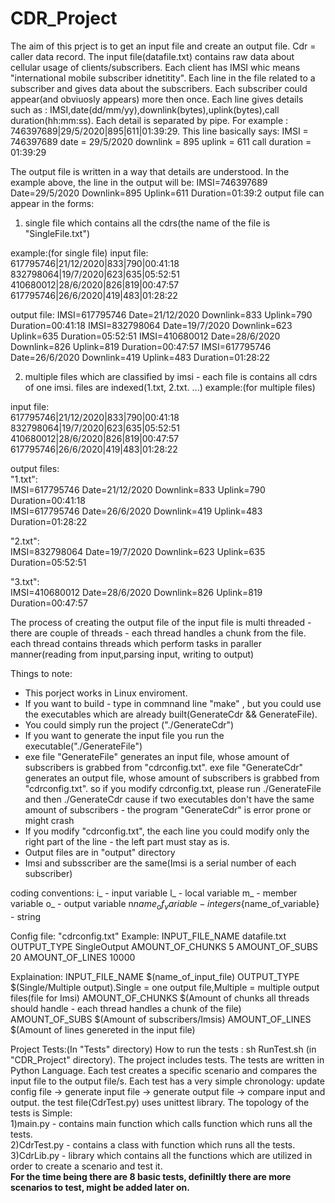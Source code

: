 # CDR_Project
The aim of this prject is to get an input file and create an output file.
Cdr = caller data record.
The input file(datafile.txt) contains raw data about  cellular usage of clients/subscribers.
Each client has IMSI whic means "international mobile subscriber idnetitity".
Each line in the file related to a subscriber and gives data about the subscribers.
Each subscriber could appear(and obviuosly appears) more then once.
Each line gives details such as : IMSI,date(dd/mm/yy),downlink(bytes),uplink(bytes),call duration(hh:mm:ss).
Each detail is separated by pipe.
For example : 746397689|29/5/2020|895|611|01:39:29.
This line basically says:
IMSI = 746397689
date = 29/5/2020
downlink = 895
uplink = 611
call duration = 01:39:29

The output file is written in a way that details are understood. In the example above, the line in the output will be:
IMSI=746397689 Date=29/5/2020 Downlink=895 Uplink=611 Duration=01:39:2
output file can appear in the forms:
1) single file which contains all the cdrs(the name of the file is "SingleFile.txt")

example:(for single  file)
input file:                                                                                
617795746|21/12/2020|833|790|00:41:18    
832798064|19/7/2020|623|635|05:52:51     
410680012|28/6/2020|826|819|00:47:57    
617795746|26/6/2020|419|483|01:28:22    

output file:
IMSI=617795746 Date=21/12/2020 Downlink=833 Uplink=790 Duration=00:41:18
IMSI=832798064 Date=19/7/2020 Downlink=623 Uplink=635 Duration=05:52:51
IMSI=410680012 Date=28/6/2020 Downlink=826 Uplink=819 Duration=00:47:57
IMSI=617795746 Date=26/6/2020 Downlink=419 Uplink=483 Duration=01:28:22


2) multiple files which are classified by imsi - each file is contains all cdrs of one imsi. files are indexed(1.txt, 2.txt. ...)
example:(for multiple  files)

input file:                                                             
617795746|21/12/2020|833|790|00:41:18   
832798064|19/7/2020|623|635|05:52:51   
410680012|28/6/2020|826|819|00:47:57   
617795746|26/6/2020|419|483|01:28:22   

output files:               
"1.txt":                 
IMSI=617795746 Date=21/12/2020 Downlink=833 Uplink=790 Duration=00:41:18                 
IMSI=617795746 Date=26/6/2020 Downlink=419 Uplink=483 Duration=01:28:22   

"2.txt":                          
IMSI=832798064 Date=19/7/2020 Downlink=623 Uplink=635 Duration=05:52:51   

"3.txt":                          
IMSI=410680012 Date=28/6/2020 Downlink=826 Uplink=819 Duration=00:47:57   



The process of creating the output file of the input file is multi threaded - there are couple of threads  - each thread handles 
a chunk from the file. each thread contains threads which perform tasks in paraller manner(reading from input,parsing input, writing to output)

Things to note:
* This porject works in Linux enviroment.
* If you want to build  - type in commnand line "make" , but you could use the executables which are already built(GenerateCdr && GenerateFile).
* You could simply run the project ("./GenerateCdr")
* If you want to generate the input file you run the executable("./GenerateFile")
* exe file "GenerateFile" generates an input file, whose amount of subscribers is grabbed from "cdrconfig.txt". 
  exe file "GenerateCdr" generates an output file, whose amount of subscribers is grabbed from "cdrconfig.txt".
  so if you modify cdrconfig.txt, please run ./GenerateFile and then ./GenerateCdr cause if two 
  executables don't have the same amount of subscribers - the program "GenerateCdr" is error prone or might crash
* If you modify "cdrconfig.txt", the each line you could modify only the right part of the line -
  the left part must stay as is.
* Output files are in "output" directory
* Imsi and subsscriber are the same(Imsi is a serial number of each subscriber)
  
 coding conventions:
 i_ - input variable
 l_ - local variable 
 m_ - member variable
 o_ - output variable
 n${name_of_variable} - integer
 s${name_of_variable} - string
 
Config file: "cdrconfig.txt"
Example:
INPUT_FILE_NAME datafile.txt
OUTPUT_TYPE SingleOutput
AMOUNT_OF_CHUNKS 5
AMOUNT_OF_SUBS 20
AMOUNT_OF_LINES 10000

Explaination:
INPUT_FILE_NAME    $(name_of_input_file)
OUTPUT_TYPE        $(Single/Multiple output).Single = one output file,Multiple = multiple output files(file for Imsi)
AMOUNT_OF_CHUNKS   $(Amount of chunks all threads should handle - each thread handles a chunk of the file)
AMOUNT_OF_SUBS     $(Amount of subscribers/Imsis) 
AMOUNT_OF_LINES    $(Amount of lines genereted in the input file)

 
 Project Tests:(In "Tests" directory)
 How to run the tests : sh RunTest.sh (in "CDR_Project" directory).
 The project includes tests. The tests are written in Python Language. Each test creates a specific scenario and compares the input file to the output file/s.
 Each test has a very simple chronology: update config file -> generate input file -> generate output file -> compare input and output.
 the test file(CdrTest.py) uses unittest library. 
 The topology of the tests is Simple:                          
 1)main.py - contains main function which calls function which runs all the tests.                                 
 2)CdrTest.py - contains a class with function which runs all the tests.                                 
 3)CdrLib.py  - library which contains all the functions which are utilized in order to create a scenario and test it.                      
 **For the time being there are 8 basic tests, definiltly there are more scenarios to test, might be added later on.**

